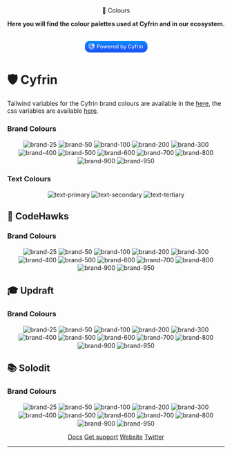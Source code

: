 <p align="center">
    <br />
    🎨 Colours
    <br />
</p>
<p align="center">
<strong>
Here you will find the colour palettes used at Cyfrin and in our ecosystem. 
</strong></p>
<p align="center">
    <br />
    <a href="https://cyfrin.io/">
        <img src="/.github/images/poweredbycyfrinblue.png" width="145" alt=""/></a>
    <br />
</p>

# 🛡️ Cyfrin

Tailwind variables for the Cyfrin brand colours are available in the [here](media/colors/tailwind.config.js), the css variables are available [here](media/colors/styles.css).

### Brand Colours

<p
flex-direction="row"
align="center"
justify="center"
gap="10px"
>
<img valign="middle" src="https://readme-swatches.vercel.app/F5F8FF?size=60" alt="brand-25" />
<img valign="middle" src="https://readme-swatches.vercel.app/EFF4FF?size=60" alt="brand-50" />
<img valign="middle" src="https://readme-swatches.vercel.app/D1E0FF?size=60" alt="brand-100" />
<img valign="middle" src="https://readme-swatches.vercel.app/B2CCFF?size=60" alt="brand-200" />
<img valign="middle" src="https://readme-swatches.vercel.app/84ADFF?size=60" alt="brand-300" />
<img valign="middle" src="https://readme-swatches.vercel.app/528BFF?size=60" alt="brand-400" />
<img valign="middle" src="https://readme-swatches.vercel.app/2970FF?size=60" alt="brand-500" />
<img valign="middle" src="https://readme-swatches.vercel.app/155EEF?size=60" alt="brand-600" />
<img valign="middle" src="https://readme-swatches.vercel.app/004EEB?size=60" alt="brand-700" />
<img valign="middle" src="https://readme-swatches.vercel.app/0040C1?size=60" alt="brand-800" />
<img valign="middle" src="https://readme-swatches.vercel.app/00359E?size=60" alt="brand-900" />
<img valign="middle" src="https://readme-swatches.vercel.app/002266?size=60" alt="brand-950" />
</p>

### Text Colours

<p flex-direction="row" align="center" justify="center" gap="10px">
<img valign="middle" src="https://readme-swatches.vercel.app/101828?size=60" alt="text-primary" />
<img valign="middle" src="https://readme-swatches.vercel.app/344054?size=60" alt="text-secondary" />
<img valign="middle" src="https://readme-swatches.vercel.app/475467?size=60" alt="text-tertiary" />
</p>

## 🦅 CodeHawks

### Brand Colours

<p
flex-direction="row"
align="center"
justify="center"
gap="10px"
>
<img valign="middle" src="https://readme-swatches.vercel.app/FFF9F5?size=60" alt="brand-25" />
<img valign="middle" src="https://readme-swatches.vercel.app/FFF4ED?size=60" alt="brand-50" />
<img valign="middle" src="https://readme-swatches.vercel.app/FFE6D5?size=60" alt="brand-100" />
<img valign="middle" src="https://readme-swatches.vercel.app/FFD6AE?size=60" alt="brand-200" />
<img valign="middle" src="https://readme-swatches.vercel.app/FF9C66?size=60" alt="brand-300" />
<img valign="middle" src="https://readme-swatches.vercel.app/528BFF?size=60" alt="brand-400" />
<img valign="middle" src="https://readme-swatches.vercel.app/FF4405?size=60" alt="brand-500" />
<img valign="middle" src="https://readme-swatches.vercel.app/E62E05?size=60" alt="brand-600" />
<img valign="middle" src="https://readme-swatches.vercel.app/BC1B06?size=60" alt="brand-700" />
<img valign="middle" src="https://readme-swatches.vercel.app/97180C?size=60" alt="brand-800" />
<img valign="middle" src="https://readme-swatches.vercel.app/771A0D?size=60" alt="brand-900" />
<img valign="middle" src="https://readme-swatches.vercel.app/57130A?size=60" alt="brand-950" />
</p>

## 🎓 Updraft

### Brand Colours

<p
flex-direction="row"
align="center"
justify="center"
gap="10px"
>
<img valign="middle" src="https://readme-swatches.vercel.app/F5F8FF?size=60" alt="brand-25" />
<img valign="middle" src="https://readme-swatches.vercel.app/EFF4FF?size=60" alt="brand-50" />
<img valign="middle" src="https://readme-swatches.vercel.app/D1E0FF?size=60" alt="brand-100" />
<img valign="middle" src="https://readme-swatches.vercel.app/B2CCFF?size=60" alt="brand-200" />
<img valign="middle" src="https://readme-swatches.vercel.app/84ADFF?size=60" alt="brand-300" />
<img valign="middle" src="https://readme-swatches.vercel.app/528BFF?size=60" alt="brand-400" />
<img valign="middle" src="https://readme-swatches.vercel.app/2970FF?size=60" alt="brand-500" />
<img valign="middle" src="https://readme-swatches.vercel.app/155EEF?size=60" alt="brand-600" />
<img valign="middle" src="https://readme-swatches.vercel.app/004EEB?size=60" alt="brand-700" />
<img valign="middle" src="https://readme-swatches.vercel.app/0040C1?size=60" alt="brand-800" />
<img valign="middle" src="https://readme-swatches.vercel.app/00359E?size=60" alt="brand-900" />
<img valign="middle" src="https://readme-swatches.vercel.app/002266?size=60" alt="brand-950" />
</p>

## 📚 Solodit

### Brand Colours

<p
flex-direction="row"
align="center"
justify="center"
gap="10px"
>
<img valign="middle" src="https://readme-swatches.vercel.app/FCFAFF?size=60" alt="brand-25" />
<img valign="middle" src="https://readme-swatches.vercel.app/F9F5FF?size=60" alt="brand-50" />
<img valign="middle" src="https://readme-swatches.vercel.app/F4EBFF?size=60" alt="brand-100" />
<img valign="middle" src="https://readme-swatches.vercel.app/E9D7FE?size=60" alt="brand-200" />
<img valign="middle" src="https://readme-swatches.vercel.app/D6BBFB?size=60" alt="brand-300" />
<img valign="middle" src="https://readme-swatches.vercel.app/B692F6?size=60" alt="brand-400" />
<img valign="middle" src="https://readme-swatches.vercel.app/9E77ED?size=60" alt="brand-500" />
<img valign="middle" src="https://readme-swatches.vercel.app/7F56D9?size=60" alt="brand-600" />
<img valign="middle" src="https://readme-swatches.vercel.app/6941C6?size=60" alt="brand-700" />
<img valign="middle" src="https://readme-swatches.vercel.app/42307D?size=60" alt="brand-800" />
<img valign="middle" src="https://readme-swatches.vercel.app/42307D?size=60" alt="brand-900" />
<img valign="middle" src="https://readme-swatches.vercel.app/2C1C5F?size=60" alt="brand-950" />
</p>

<p align="center">
<a href="https://docs.cyfrin.io">Docs</a>
<a href="https://discord.gg/cyfrin">Get support</a>
<a href="https://cyfrin.io">Website</a>
<a href="https://twitter.com/cyfrinaudits">Twitter</a>
<p>

---
